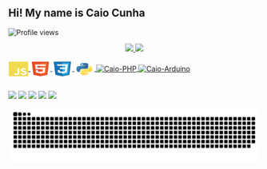 ## Hi! My name is Caio Cunha

<p align="left"> <img src="https://komarev.com/ghpvc/?username=CaioEmb&color=yellow" alt="Profile views" /> </p>

<div align="center">
  <a href="https://github.com/CaioEmb">
  <img height="180em" src="https://github-readme-stats.vercel.app/api?username=CaioEmb&show_icons=true&theme=dark&include_all_commits=true&count_private=true"/>
  <img height="90em" src="https://github-readme-stats.vercel.app/api/top-langs/?username=CaioEmb&layout=compact&langs_count=7&theme=dark"/>
</div>
  <div style="display: inline_block"><br>
  <img align="center" alt="Caio-Js" height="30" width="40" src="https://raw.githubusercontent.com/devicons/devicon/master/icons/javascript/javascript-plain.svg">
  <img align="center" alt="Caio-HTML" height="30" width="40" src="https://raw.githubusercontent.com/devicons/devicon/master/icons/html5/html5-original.svg">
  <img align="center" alt="Caio-CSS" height="30" width="40" src="https://raw.githubusercontent.com/devicons/devicon/master/icons/css3/css3-original.svg">
  <img align="center" alt="Caio-Python" height="30" width="40" src="https://raw.githubusercontent.com/devicons/devicon/master/icons/python/python-original.svg">
  <img align="center" alt="Caio-PHP" height="30" width="40" src="https://cdn.jsdelivr.net/gh/devicons/devicon/icons/php/php-plain.svg">
  <img align="center" alt="Caio-Arduino" height="30" width="40" src="https://cdn.jsdelivr.net/gh/devicons/devicon/icons/arduino/arduino-original.svg">
</div>
  
##

<div>
  <a href="https://instagram.com/itscaiocunha" target="_blank"><img src="https://img.shields.io/badge/-Instagram-%23E4405F?style=for-the-badge&logo=instagram&logoColor=white" target="_blank"></a>
    <a href="https://twitter.com/itscaiocunha" target="_blanck"><img src="https://img.shields.io/badge/Twitter-1DA1F2?style=for-the-badge&logo=twitter&logoColor=white" target="_black"></a> 
  <a href = "mailto:caio.cunha@sou.unifeob.edu.br"><img src="https://img.shields.io/badge/-Gmail-%23333?style=for-the-badge&logo=gmail&logoColor=white" target="_blank"></a>
  <a href="https://www.linkedin.com/in/caio-grilo-da-cunha-05ba14240" target="_blank"><img src="https://img.shields.io/badge/-LinkedIn-%230077B5?style=for-the-badge&logo=linkedin&logoColor=white" target="_blank"></a> 
  <a href="https://wa.me/5519996643310?text=Ol%C3%A1,%20boa%20tarde!%0ATudo%20bem?%0A%0AEu%20sou%20Caio%20Cunha,%20embaixador%20de%20tecnologia%20da%20UNIFEOB." target="_blank"><img src="https://img.shields.io/badge/WhatsApp-25D366?style=for-the-badge&logo=whatsapp&logoColor=white" target="_blank"></a>
  
   ![Snake animation](https://github.com/CaioEmb/CaioEmb/blob/output/github-contribution-grid-snake.svg)
  
</div>
